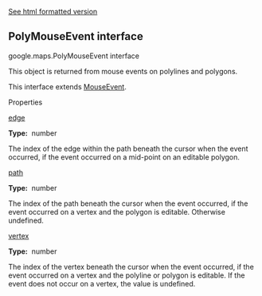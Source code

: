 [See html formatted version](https://huasofoundries.github.io/google-maps-documentation/PolyMouseEvent.html)


PolyMouseEvent interface
------------------------

google.maps.PolyMouseEvent interface

This object is returned from mouse events on polylines and polygons.

This interface extends [MouseEvent](MouseEvent.md).

Properties

[edge](#PolyMouseEvent.edge)

**Type:**  number

The index of the edge within the path beneath the cursor when the event occurred, if the event occurred on a mid-point on an editable polygon.

[path](#PolyMouseEvent.path)

**Type:**  number

The index of the path beneath the cursor when the event occurred, if the event occurred on a vertex and the polygon is editable. Otherwise undefined.

[vertex](#PolyMouseEvent.vertex)

**Type:**  number

The index of the vertex beneath the cursor when the event occurred, if the event occurred on a vertex and the polyline or polygon is editable. If the event does not occur on a vertex, the value is undefined.